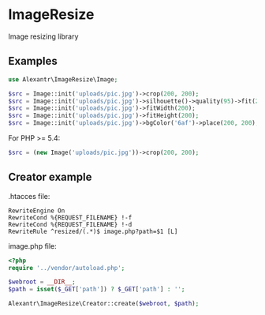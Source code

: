 ImageResize
===========

Image resizing library

Examples
--------

```php
use Alexantr\ImageResize\Image;

$src = Image::init('uploads/pic.jpg')->crop(200, 200);
$src = Image::init('uploads/pic.jpg')->silhouette()->quality(95)->fit(200, 200);
$src = Image::init('uploads/pic.jpg')->fitWidth(200);
$src = Image::init('uploads/pic.jpg')->fitHeight(200);
$src = Image::init('uploads/pic.jpg')->bgColor('6af')->place(200, 200);
```
For PHP >= 5.4:

```php
$src = (new Image('uploads/pic.jpg'))->crop(200, 200);
```

Creator example
---------------

.htacces file:

```
RewriteEngine On
RewriteCond %{REQUEST_FILENAME} !-f
RewriteCond %{REQUEST_FILENAME} !-d
RewriteRule ^resized/(.*)$ image.php?path=$1 [L]
```

image.php file:

```php
<?php
require '../vendor/autoload.php';

$webroot = __DIR__;
$path = isset($_GET['path']) ? $_GET['path'] : '';

Alexantr\ImageResize\Creator::create($webroot, $path);
```
